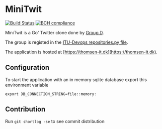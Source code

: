 # MiniTwit 
[![Build Status](https://app.travis-ci.com/DevelOpsITU/MiniTwit.svg?branch=main)](https://app.travis-ci.com/github/DevelOpsITU/MiniTwit)
[![BCH compliance](https://bettercodehub.com/edge/badge/DevelOpsITU/MiniTwit?branch=main)](https://bettercodehub.com/)

MiniTwit is a Go' Twitter clone done by [Group D](https://github.com/DevelOpsITU).

The group is registed in the [ITU-Devops repositories.py file](https://github.com/itu-devops/lecture_notes/blob/master/repositories.py#L23,L29).

The application is hosted at [https://thomsen-it.dk](https://thomsen-it.dk).

## Configuration

To start the application with an in memory sqlite database export this environment variable

````Shell
export DB_CONNECTION_STRING=file::memory:
````

## Contribution

Run `git shortlog -se` to see commit distribution
